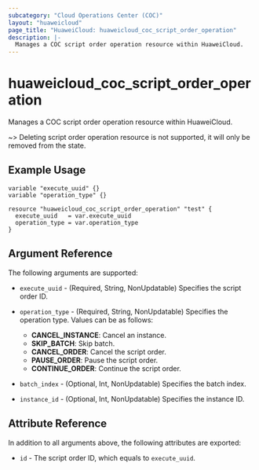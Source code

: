 ```yaml
---
subcategory: "Cloud Operations Center (COC)"
layout: "huaweicloud"
page_title: "HuaweiCloud: huaweicloud_coc_script_order_operation"
description: |-
  Manages a COC script order operation resource within HuaweiCloud.
---
```


# huaweicloud_coc_script_order_operation

Manages a COC script order operation resource within HuaweiCloud.

~> Deleting script order operation resource is not supported, it will only be removed from the state.

## Example Usage

```hcl
variable "execute_uuid" {}
variable "operation_type" {}

resource "huaweicloud_coc_script_order_operation" "test" {
  execute_uuid   = var.execute_uuid
  operation_type = var.operation_type
}
```

## Argument Reference

The following arguments are supported:

* `execute_uuid` - (Required, String, NonUpdatable) Specifies the script order ID.

* `operation_type` - (Required, String, NonUpdatable) Specifies the operation type.
  Values can be as follows:
  + **CANCEL_INSTANCE**: Cancel an instance.
  + **SKIP_BATCH**: Skip batch.
  + **CANCEL_ORDER**: Cancel the script order.
  + **PAUSE_ORDER**: Pause the script order.
  + **CONTINUE_ORDER**: Continue the script order.

* `batch_index` - (Optional, Int, NonUpdatable) Specifies the batch index.

* `instance_id` - (Optional, Int, NonUpdatable) Specifies the instance ID.

## Attribute Reference

In addition to all arguments above, the following attributes are exported:

* `id` - The script order ID, which equals to `execute_uuid`.
